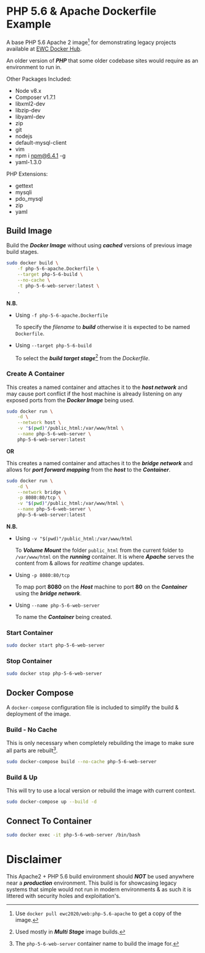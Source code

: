 # PHP 5.6 & Apache Dockerfile Example

A base PHP 5.6 Apache 2 image[^docker_pull_cmd_note] for demonstrating legacy projects available at [EWC Docker Hub](https://hub.docker.com/r/ewc2020/web).

An older version of ***PHP*** that some older codebase sites would require as an environment to run in.

Other Packages Included:

- Node v8.x
- Composer v1.7.1
- libxml2-dev
- libzip-dev
- libyaml-dev
- zip
- git
- nodejs
- default-mysql-client
- vim
- npm i npm@6.4.1 -g
- yaml-1.3.0

PHP Extensions:

- gettext 
- mysqli 
- pdo_mysql 
- zip
- yaml

## Build Image

Build the ***Docker Image*** without using ***cached*** versions of previous image build stages.

```bash
sudo docker build \
    -f php-5-6-apache.Dockerfile \
    --target php-5-6-build \
    --no-cache \
    -t php-5-6-web-server:latest \
    .
```

**N.B.**

- Using `-f php-5-6-apache.Dockerfile`

    To specify the *filename* to ***build*** otherwise it is expected to be named `Dockerfile`.

- Using `--target php-5-6-build`

    To select the ***build target stage***[^multi_stage_builds_note] from the *Dockerfile*.

### Create A Container

This creates a named container and attaches it to the ***host network*** and may cause port conflict if the host machine is already listening on any exposed ports from the ***Docker Image*** being used.

```bash
sudo docker run \
    -d \
    --network host \
    -v "$(pwd)"/public_html:/var/www/html \
    --name php-5-6-web-server \
    php-5-6-web-server:latest
```

**OR**

This creates a named container and attaches it to the ***bridge network*** and allows for ***port forward mapping*** from the ***host*** to the ***Container***.

```bash
sudo docker run \
    -d \
    --network bridge \
    -p 8080:80/tcp \
    -v "$(pwd)"/public_html:/var/www/html \
    --name php-5-6-web-server \
    php-5-6-web-server:latest
```

**N.B.**

- Using `-v "$(pwd)"/public_html:/var/www/html`

    To ***Volume Mount*** the folder `public_html` from the current folder to `/var/www/html` on the ***running*** container. It is where ***Apache*** serves the content from & allows for *realtime* change updates.

- Using `-p 8080:80/tcp` 

    To map port **8080** on the ***Host*** machine to port **80** on the ***Container*** using the ***bridge network***.

- Using `--name php-5-6-web-server`

    To name the ***Container*** being created.

### Start Container

```bash
sudo docker start php-5-6-web-server
```

### Stop Container

```bash
sudo docker stop php-5-6-web-server
```

## Docker Compose

A `docker-compose` configuration file is included to simplify the build & deployment of the image.

### Build - No Cache

This is only necessary when completely rebuilding the image to make sure all parts are rebuilt[^compose_name_note].

```bash
sudo docker-compose build --no-cache php-5-6-web-server
```

### Build & Up

This will try to use a local version or rebuild the image with current context.

```bash
sudo docker-compose up --build -d
```

## Connect To Container

```bash
sudo docker exec -it php-5-6-web-server /bin/bash
```

# Disclaimer

This Apache2 + PHP 5.6 build environment should ***NOT*** be used anywhere near a ***production*** environment. This build is for showcasing legacy systems that simple would not run in modern environments & as such it is littered with security holes and exploitation's.

[^docker_pull_cmd_note]: Use `docker pull ewc2020/web:php-5.6-apache` to get a copy of the image.

[^multi_stage_builds_note]: Used mostly in ***Multi Stage*** image builds.

[^compose_name_note]: The `php-5-6-web-server` container name to build the image for.
